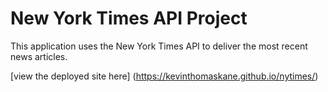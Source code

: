 
<h1>New York Times API Project</h1>

<p>This application uses the New York Times API to deliver the most recent news articles.</p>

[view the deployed site here] (https://kevinthomaskane.github.io/nytimes/)

